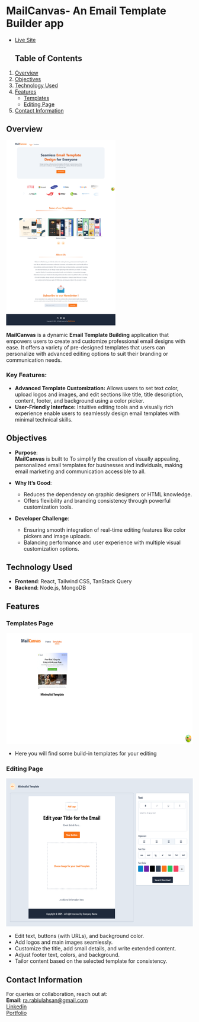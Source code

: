 # **MailCanvas- An Email Template Builder app** 

- <a href="https://mailcanvas.netlify.app/" target="_blank">Live Site</a>  

  ## **Table of Contents**

1. [Overview](#overview)  
2. [Objectives](#objectives)  
3. [Technology Used](#technology-used)  
4. [Features](#features)
   - [Templates](#templates)  
   - [Editing Page](#editing_page)
5. [Contact Information](#contact-information)


## **Overview**
<img src="email-template-client/public/project_overview/overview.png" alt="project_overview" height="500">  

**MailCanvas** is a dynamic **Email Template Building** application that empowers users to create and customize professional email designs with ease. It offers a variety of pre-designed templates that users can personalize with advanced editing options to suit their branding or communication needs.

### Key Features:
- **Advanced Template Customization:** Allows users to set text color, upload logos and images, and edit sections like title, title description, content, footer, and background using a color picker.
- **User-Friendly Interface:** Intuitive editing tools and a visually rich experience enable users to seamlessly design email templates with minimal technical skills.
  
## **Objectives**

- **Purpose**:  
  **MailCanvas** is built to To simplify the creation of visually appealing, personalized email templates for businesses and individuals, making email marketing and communication accessible to all.

- **Why It’s Good**:  
  - Reduces the dependency on graphic designers or HTML knowledge.
  - Offers flexibility and branding consistency through powerful customization tools.

- **Developer Challenge**:  
  - Ensuring smooth integration of real-time editing features like color pickers and image uploads.
  - Balancing performance and user experience with multiple visual customization options.


 ## **Technology Used**

- **Frontend**: React, Tailwind CSS, TanStack Query  
- **Backend**: Node.js, MongoDB

  
## **Features**

### **Templates Page**  
  <img src="email-template-client/public/project_overview/templates page.png" alt="Templates Page" height="300"> 
  
- Here you will find some build-in templates for your editing



### **Editing Page**  
<img src="email-template-client/public/project_overview/editing page.png" alt="Editing Page" height="400">  

- Edit text, buttons (with URLs), and background color.
- Add logos and main images seamlessly.
- Customize the title, add small details, and write extended content.
- Adjust footer text, colors, and background.
- Tailor content based on the selected template for consistency.

## **Contact Information**

For queries or collaboration, reach out at:  
**Email**: [ra.rabiulahsan@gmail.com](mailto:ra.rabiulahsan@gmail.com)  
<a href="https://www.linkedin.com/in/rabiul-ahsan" target="_blank">Linkedin</a>  
<a href="https://rabiulahsan.netlify.app/" target="_blank">Portfolio</a>  

